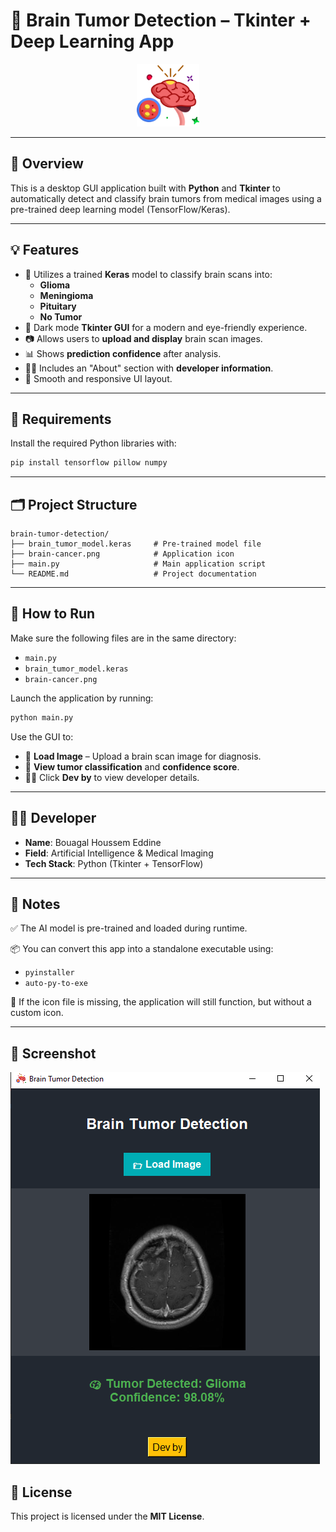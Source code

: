 # 🧠 Brain Tumor Detection – Tkinter + Deep Learning App

<p align="center">
  <img src="brain-cancer.png" alt="App Icon" width="100"/>
</p>

---

## 📌 Overview

This is a desktop GUI application built with **Python** and **Tkinter** to automatically detect and classify brain tumors from medical images using a pre-trained deep learning model (TensorFlow/Keras).

---

## 💡 Features

- 🧠 Utilizes a trained **Keras** model to classify brain scans into:
  - **Glioma**
  - **Meningioma**
  - **Pituitary**
  - **No Tumor**
- 🌙 Dark mode **Tkinter GUI** for a modern and eye-friendly experience.
- 📷 Allows users to **upload and display** brain scan images.
- 📊 Shows **prediction confidence** after analysis.
- 👨‍💻 Includes an "About" section with **developer information**.
- 🎨 Smooth and responsive UI layout.

---

## 🧪 Requirements

Install the required Python libraries with:

```bash
pip install tensorflow pillow numpy
```

---

## 🗂️ Project Structure

```
brain-tumor-detection/
├── brain_tumor_model.keras     # Pre-trained model file
├── brain-cancer.png            # Application icon
├── main.py                     # Main application script
└── README.md                   # Project documentation
```

---

## 🚀 How to Run

Make sure the following files are in the same directory:

- `main.py`  
- `brain_tumor_model.keras`  
- `brain-cancer.png`  

Launch the application by running:

```bash
python main.py
```

Use the GUI to:

- 📂 **Load Image** – Upload a brain scan image for diagnosis.
- 🧠 **View tumor classification** and **confidence score**.
- 👨‍💻 Click **Dev by** to view developer details.

---

## 👨‍💻 Developer

- **Name**: Bouagal Houssem Eddine  
- **Field**: Artificial Intelligence & Medical Imaging  
- **Tech Stack**: Python (Tkinter + TensorFlow)

---

## 📌 Notes

✅ The AI model is pre-trained and loaded during runtime.

📦 You can convert this app into a standalone executable using:

- `pyinstaller`
- `auto-py-to-exe`

🛑 If the icon file is missing, the application will still function, but without a custom icon.

---
## 🧊 Screenshot

![App Screenshot](screenshot.png)

## 📄 License

This project is licensed under the **MIT License**.
